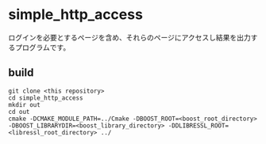 # simple_http_access
ログインを必要とするページを含め、それらのページにアクセスし結果を出力するプログラムです。

## build

```
git clone <this repository>
cd simple_http_access
mkdir out
cd out
cmake -DCMAKE_MODULE_PATH=../Cmake -DBOOST_ROOT=<boost_root_directory> -DBOOST_LIBRARYDIR=<boost_library_directory> -DDLIBRESSL_ROOT=<libressl_root_directory> ../
```
